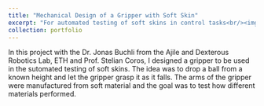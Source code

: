 ```yaml
---
title: "Mechanical Design of a Gripper with Soft Skin"
excerpt: "For automated testing of soft skins in control tasks<br/><img src='/images/projectImages/Gripper_500x300.png'>"
collection: portfolio
---
```


In this project with the Dr. Jonas Buchli from the Ajile and Dexterous Robotics Lab, ETH and Prof. Stelian Coros, I designed a gripper to be used in the sutomated testing of soft skins. The idea was to drop a ball from a known height and let the gripper grasp it as it falls. The arms of the gripper were manufactured from soft material and the goal was to test how different materials performed.
